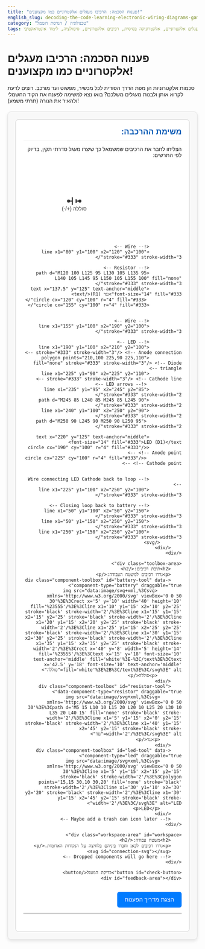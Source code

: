 ```yaml
---
title: "פענוח הסכמה: הרכיבו מעגלים אלקטרוניים כמו מקצוענים!"
english_slug: decoding-the-code-learning-electronic-wiring-diagrams-game
category: "טכנולוגיה / הנדסת חשמל"
tags: תרשימי חיווט, סכמות אלקטרוניות, מעגלים אלקטרוניים, אלקטרוניקה בסיסית, רכיבים אלקטרוניים, סימולציה, לימוד אינטראקטיבי
---
```

# פענוח הסכמה: הרכיבו מעגלים אלקטרוניים כמו מקצוענים!
סכמות אלקטרוניות הן מפת הדרך הסודית לכל מכשיר, מפשוט ועד מורכב. רוצים לדעת לקרוא אותן ולבנות מעגלים משלכם? בואו נצא למשימה לפענח את הקוד החשמלי ולהאיר את הנורה (תרתי משמע)!

<div class="simulation-container">
    <div class="diagram-area">
        <h2>משימת ההרכבה:</h2>
        <p>הצליחו לחבר את הרכיבים שמשמאל כך שיצרו מעגל סדרתי תקין, בדיוק לפי התרשים:</p>
        <div id="target-diagram">
            <!-- Improved SVG representation with clearer labels/style -->
            <svg width="350" height="200" viewBox="0 0 350 200" preserveAspectRatio="xMidYMid meet">
                <!-- Battery -->
                <line x1="50" y1="100" x2="60" y2="100" stroke="#333" stroke-width="3"/>
                <line x1="60" y1="90" x2="60" y2="110" stroke="#333" stroke-width="3"/> <!-- Plus -->
                <line x1="70" y1="95" x2="70" y2="105" stroke="#333" stroke-width="3"/> <!-- Minus -->
                <line x1="70" y1="100" x2="80" y2="100" stroke="#333" stroke-width="3"/>
                <text x="65" y="125" text-anchor="middle" font-size="14" fill="#333">סוללה (+/-)</text>
                <circle cx="50" cy="100" r="4" fill="#333"/>
                <circle cx="80" cy="100" r="4" fill="#333"/>

                <!-- Wire -->
                <line x1="80" y1="100" x2="120" y2="100" stroke="#333" stroke-width="3"/>

                <!-- Resistor -->
                <path d="M120 100 L125 95 L130 105 L135 95 L140 105 L145 95 L150 105 L155 100" fill="none" stroke="#333" stroke-width="3"/>
                <text x="137.5" y="125" text-anchor="middle" font-size="14" fill="#333">נגד (R1)</text>
                 <circle cx="120" cy="100" r="4" fill="#333"/>
                <circle cx="155" cy="100" r="4" fill="#333"/>


                <!-- Wire -->
                <line x1="155" y1="100" x2="190" y2="100" stroke="#333" stroke-width="3"/>

                <!-- LED -->
                <line x1="190" y1="100" x2="210" y2="100" stroke="#333" stroke-width="3"/> <!-- Anode connection -->
                <polygon points="210,100 225,90 225,110" fill="none" stroke="#333" stroke-width="3"/> <!-- Diode triangle -->
                <line x1="225" y1="90" x2="225" y2="110" stroke="#333" stroke-width="3"/> <!-- Cathode line -->
                 <!-- LED arrows -->
                <line x1="235" y1="95" x2="245" y2="85" stroke="#333" stroke-width="2"/>
                <path d="M245 85 L240 85 M245 85 L245 90" stroke="#333" stroke-width="2"/>
                <line x1="240" y1="100" x2="250" y2="90" stroke="#333" stroke-width="2"/>
                 <path d="M250 90 L245 90 M250 90 L250 95" stroke="#333" stroke-width="2"/>

                <text x="220" y="125" text-anchor="middle" font-size="14" fill="#333">LED (D1)</text>
                <circle cx="190" cy="100" r="4" fill="#333"/> <!-- Anode point -->
                 <circle cx="225" cy="100" r="4" fill="#333"/> <!-- Cathode point -->


                <!-- Wire connecting LED Cathode back to loop -->
                <line x1="225" y1="100" x2="250" y2="100" stroke="#333" stroke-width="3"/>

                <!-- Closing loop back to battery -->
                <line x1="50" y1="100" x2="50" y2="150" stroke="#333" stroke-width="3"/>
                <line x1="50" y1="150" x2="250" y2="150" stroke="#333" stroke-width="3"/>
                <line x1="250" y1="150" x2="250" y2="100" stroke="#333" stroke-width="3"/>
            </svg>
        </div>
    </div>

    <div class="toolbox-area">
        <h2>תיבת רכיבים:</h2>
        <p>גררו רכיבים למשטח העבודה:</p>
        <div class="component-toolbox" id="battery-tool" data-component-type="battery" draggable="true">
             <img src="data:image/svg+xml,%3Csvg xmlns='http://www.w3.org/2000/svg' viewBox='0 0 50 30'%3E%3Crect x='5' y='10' width='40' height='10' fill='%23555'/%3E%3Cline x1='10' y1='15' x2='10' y2='25' stroke='black' stroke-width='2'/%3E%3Cline x1='15' y1='15' x2='15' y2='25' stroke='black' stroke-width='2'/%3E%3Cline x1='20' y1='15' x2='20' y2='25' stroke='black' stroke-width='2'/%3E%3Cline x1='25' y1='15' x2='25' y2='25' stroke='black' stroke-width='2'/%3E%3Cline x1='30' y1='15' x2='30' y2='25' stroke='black' stroke-width='2'/%3E%3Cline x1='35' y1='15' x2='35' y2='25' stroke='black' stroke-width='2'/%3E%3Crect x='40' y='8' width='5' height='14' fill='%23555'/%3E%3Ctext x='15' y='18' font-size='10' text-anchor='middle' fill='white'%3E-%3C/text%3E%3Ctext x='42.5' y='18' font-size='10' text-anchor='middle' fill='white'%3E%2B%3C/text%3E%3C/svg%3E" alt="סוללה">
             <p>סוללה</p>
        </div>
        <div class="component-toolbox" id="resistor-tool" data-component-type="resistor" draggable="true">
            <img src="data:image/svg+xml,%3Csvg xmlns='http://www.w3.org/2000/svg' viewBox='0 0 50 30'%3E%3Cpath d='M5 15 L10 10 L15 20 L20 10 L25 20 L30 10 L35 20 L40 15' fill='none' stroke='black' stroke-width='2'/%3E%3Cline x1='5' y1='15' x2='0' y2='15' stroke='black' stroke-width='2'/%3E%3Cline x1='40' y1='15' x2='45' y2='15' stroke='black' stroke-width='2'/%3E%3C/svg%3E" alt="נגד">
            <p>נגד</p>
        </div>
        <div class="component-toolbox" id="led-tool" data-component-type="led" draggable="true">
            <img src="data:image/svg+xml,%3Csvg xmlns='http://www.w3.org/2000/svg' viewBox='0 0 50 30'%3E%3Cline x1='5' y1='15' x2='15' y2='15' stroke='black' stroke-width='2'/%3E%3Cpolygon points='15,15 30,10 30,20' fill='none' stroke='black' stroke-width='2'/%3E%3Cline x1='30' y1='10' x2='30' y2='20' stroke='black' stroke-width='2'/%3E%3Cline x1='30' y1='15' x2='45' y2='15' stroke='black' stroke-width='2'/%3E%3C/svg%3E" alt="LED">
            <p>LED</p>
        </div>
        <!-- Maybe add a trash can icon later -->
    </div>

    <div class="workspace-area" id="workspace">
        <h2>משטח עבודה:</h2>
        <p>גררו רכיבים לכאן וחברו ביניהם בלחיצה על הנקודות האדומות.</p>
        <svg id="connection-svg"></svg>
        <!-- Dropped components will go here -->
    </div>

    <button id="check-button">בדיקת המעגל</button>
    <div id="feedback-area"></div>
</div>

<button id="show-explanation-button">הצגת מדריך הפענוח</button>

<div id="explanation-area" style="display: none;">
    <h2>מדריך לפענוח סכמות אלקטרוניות</h2>
    <p>סכמה אלקטרונית היא שפה ויזואלית אוניברסלית לתקשורת על מבנה מעגלים. היא משתמשת ב<strong>סמלים סטנדרטיים</strong> לרכיבים וב<strong>קווים</strong> לציון חיבורים חשמליים.</p>

    <h3>יסודות הסכמה:</h3>
    <ul>
        <li><strong>קווים:</strong> מייצגים מוליכים (חוטים) המחברים רכיבים. קווים ישרים הם ברירת מחדל.</li>
        <li><strong>צמתים (Junctions):</strong> נקודות מפגש של מספר קווים. מסומנים בדרך כלל בנקודה מלאה. קווים שחוצים זה את זה ללא נקודה משמעותם שאינם מחוברים חשמלית (כמו גשר).</li>
        <li><strong>סמלים:</strong> כל רכיב אלקטרוני מקבל ייצוג גרפי ייחודי המוסכם בינלאומית.</li>
    </ul>

    <h3>סמלי רכיבים נפוצים (כפי שראינו במשחק):</h3>
    <ul>
        <li><strong>מקור מתח (סוללה, DC):</strong> מיוצג ע"י קווים מקבילים באורכים שונים. הקו הארוך הוא **הקוטב החיובי (+)**, הקצר הוא **השלילי (-)**.</li>
        <li><strong>נגד (Resistor):</strong> מגביל זרם. לרוב מיוצג ע"י קו זיגזג (תקן אמריקאי) או מלבן (תקן אירופי). אין לו קוטביות.</li>
        <li><strong>דיודת LED (Light Emitting Diode):</strong> סוג של דיודה שפולטת אור. מאפשרת לזרם לזרום רק בכיוון אחד - מ<strong>האנודה (+)</strong> (צד המשולש הצר) ל<strong>קתודה (-)</strong> (צד הפס). מסומנת כדיודה רגילה עם חצים היוצאים ממנה.</li>
        <li>רכיבים נוספים שתפגשו בהמשך: קבלים, טרנזיסטורים, מתגים, סלילים, ועוד רבים...</li>
    </ul>

    <h3>קריאת תוויות וערכים:</h3>
    <p>לצד הסמלים מופיעות לרוב תוויות (זיהוי הרכיב, למשל R1, D2) וערכים (הגודל החשמלי, למשל 1kΩ, 10µF). תוויות עוקבות אחר אות המייצגת את סוג הרכיב (R=נגד, C=קבל, D=דיודה, L=סליל, Q=טרנזיסטור, IC=מעגל משולב).</p>

    <h3>איך "עוקבים" אחרי זרם בסכמה?</h3>
    <p>דמיינו את הזרם יוצא מהקוטב החיובי של הסוללה (+), נע לאורך הקווים, עובר דרך הרכיבים (בהתאם לתפקידם וקוטביותם), וחוזר לקוטב השלילי (-). מעגל חייב להיות **סגור** כדי שהזרם יזרום ברציפות.</p>

    <h3>פתרון בעיות בעזרת סכמה:</h3>
    <ul>
        <li>ודאו שכל הרכיבים הנחוצים קיימים.</li>
        <li>עקבו אחר הקווים וודאו שכל רכיב מחובר לנקודות הנכונות.</li>
        <li><strong>הכי חשוב:</strong> בדקו קוטביות ברכיבים כמו סוללות ו-LEDים! חיבור הפוך ימנע מהמעגל לפעול או אף יגרום לנזק.</li>
    </ul>
</div>

<style>
    .simulation-container {
        direction: rtl; /* Set base direction for RTL */
        display: flex;
        flex-wrap: wrap;
        gap: 20px;
        margin-top: 20px;
        border: 1px solid #e0e0e0; /* Softer border */
        padding: 20px;
        border-radius: 10px;
        background-color: #f8f8f8; /* Lighter background */
        box-shadow: 0 4px 8px rgba(0, 0, 0, 0.1); /* Subtle shadow */
         font-family: 'Arial', sans-serif; /* Use a common font */
    }

     .simulation-container h2, .simulation-container p {
         text-align: right;
         width: 100%; /* Ensure they take full width */
     }

    .diagram-area, .toolbox-area, .workspace-area {
        border: 1px solid #d0d0d0; /* Softer border */
        padding: 20px;
        border-radius: 8px;
        background-color: #ffffff; /* White background for inner areas */
        flex: 1; /* Allow areas to grow */
        min-width: 300px; /* Minimum width before wrapping */
        position: relative; /* Needed for SVG overlay */
        box-shadow: inset 0 1px 3px rgba(0, 0, 0, 0.05); /* Inner shadow */
    }

     .diagram-area h2, .toolbox-area h2, .workspace-area h2 {
         margin-top: 0;
         color: #0056b3; /* Theme color */
         border-bottom: 1px solid #eee;
         padding-bottom: 10px;
         margin-bottom: 15px;
     }

    .toolbox-area {
         min-width: 180px; /* Slightly wider toolbox */
         flex: unset; /* Don't grow, fixed width */
         width: 180px;
         display: flex;
         flex-direction: column;
         align-items: center;
         text-align: center; /* Center text in toolbox */
    }

     .toolbox-area p {
         font-size: 0.9em;
         color: #555;
     }

    .workspace-area {
        min-height: 350px; /* Taller workspace */
        position: relative;
        overflow: hidden; /* Hide overflow for lines */
        background-image: url('data:image/svg+xml,%3Csvg width="15" height="15" xmlns="http://www.w3.org/2000/svg"%3E%3Ccircle cx="7.5" cy="7.5" r="1.5" fill="%23e0e0e0"/%3E%3C/svg%3E'); /* More subtle dot grid */
        background-size: 15px 15px; /* Larger grid size */
        background-position: center; /* Center the grid */
    }

     #connection-svg {
         position: absolute;
         top: 0;
         left: 0;
         width: 100%;
         height: 100%;
         pointer-events: none; /* Allow clicks to pass through to components */
         z-index: 1; /* Below components */
     }

    .component-toolbox {
        border: 1px solid #c0c0c0; /* Softer border */
        padding: 12px; /* More padding */
        margin-bottom: 12px; /* More space */
        cursor: grab;
        background-color: #e9e9e9; /* Light gray */
        border-radius: 8px; /* Rounded corners */
        text-align: center;
        width: 100px; /* Wider toolbox item */
        display: flex;
        flex-direction: column;
        align-items: center;
        font-size: 0.9em;
        transition: transform 0.2s ease-in-out, box-shadow 0.2s ease-in-out; /* Smooth hover effects */
        box-shadow: 0 2px 4px rgba(0,0,0,0.08);
    }

    .component-toolbox:hover {
         transform: translateY(-3px); /* Lift on hover */
         box-shadow: 0 4px 8px rgba(0,0,0,0.15);
         background-color: #e0e0e0;
    }

    .component-toolbox img {
        width: 50px; /* Larger icons */
        height: 25px;
        margin-bottom: 8px; /* More space */
        pointer-events: none; /* Prevent dragging the image instead of the div */
    }

    .component-in-workspace {
        position: absolute;
        border: 1px solid #99aacc; /* Blueish border */
        padding: 10px;
        background-color: #ddeeff; /* Light blueish */
        border-radius: 8px;
        cursor: grab; /* Default cursor */
        z-index: 10; /* Above SVG */
         text-align: center;
        width: 100px; /* Match toolbox size */
         display: flex;
        flex-direction: column;
        align-items: center;
        font-size: 0.8em;
        pointer-events: all; /* Allow clicks on the component container */
         box-shadow: 0 2px 5px rgba(0,0,0,0.1);
         transition: box-shadow 0.1s ease-in-out;
    }

     .component-in-workspace.dragging {
         cursor: grabbing; /* Cursor when actually dragging */
         box-shadow: 0 5px 15px rgba(0,0,0,0.2); /* More prominent shadow when dragging */
         z-index: 30; /* Ensure it's on top */
     }

    .component-in-workspace img {
         width: 50px; /* Match toolbox size */
        height: 25px;
        margin-bottom: 5px;
        pointer-events: none; /* Prevent interference with drag */
    }

     .connection-point {
         position: absolute;
         width: 16px; /* Larger click area */
         height: 16px;
         background-color: rgba(255, 0, 0, 0.6); /* Semi-transparent red */
         border-radius: 50%;
         cursor: crosshair;
         z-index: 20; /* Above component */
         transform: translate(-50%, -50%); /* Center the point */
         pointer-events: all; /* Make points clickable */
         border: 2px solid #fff; /* White border */
         transition: background-color 0.1s ease-in-out, transform 0.1s ease-in-out;
     }

     .connection-point:hover {
         background-color: rgba(0, 255, 0, 0.8); /* Green on hover */
         transform: translate(-50%, -50%) scale(1.1); /* Slightly grow on hover */
     }

     /* Position connection points relative to component-in-workspace */
     .component-in-workspace[data-component-type="battery"] .connection-point[data-terminal="plus"] { top: 50%; left: calc(100% + 0px); } /* Adjusted slightly to match SVG points better */
     .component-in-workspace[data-component-type="battery"] .connection-point[data-terminal="minus"] { top: 50%; left: -0px; } /* Adjusted slightly */
    .component-in-workspace[data-component-type="resistor"] .connection-point[data-terminal="1"] { top: 50%; left: -0px; } /* Adjusted slightly */
    .component-in-workspace[data-component-type="resistor"] .connection-point[data-terminal="2"] { top: 50%; left: calc(100% + 0px); } /* Adjusted slightly */
    .component-in-workspace[data-component-type="led"] .connection-point[data-terminal="anode"] { top: 50%; left: -0px; } /* Adjusted slightly */
    .component-in-workspace[data-component-type="led"] .connection-point[data-terminal="cathode"] { top: 50%; left: calc(100% + 0px); } /* Adjusted slightly */


     .connecting {
         background-color: rgba(255, 165, 0, 0.8) !important; /* Orange when starting connection */
         transform: translate(-50%, -50%) scale(1.2); /* Grow slightly */
         box-shadow: 0 0 8px rgba(255, 165, 0, 0.5);
     }

     svg line {
         stroke: #333; /* Darker lines */
         stroke-width: 3; /* Thicker lines */
         pointer-events: none; /* Lines are not interactive (for simplicity) */
         fill: none;
     }

    button {
        margin-top: 15px;
        padding: 12px 20px;
        font-size: 1.1em;
        cursor: pointer;
        border: none;
        border-radius: 6px;
        background-color: #007bff;
        color: white;
        transition: background-color 0.2s ease-in-out, transform 0.1s ease-in-out;
    }

    button:hover {
        background-color: #0056b3;
        transform: translateY(-2px);
        box-shadow: 0 2px 5px rgba(0,0,0,0.2);
    }
     button:active {
         transform: translateY(0);
         box-shadow: none;
     }


    #feedback-area {
        margin-top: 20px;
        padding: 15px; /* More padding */
        border-radius: 8px;
        min-height: 1.5em; /* Reserve space */
        text-align: center;
        font-weight: bold;
         transition: background-color 0.3s ease-in-out, color 0.3s ease-in-out;
    }

    .feedback-success {
        background-color: #d4edda;
        color: #155724;
        border: 1px solid #c3e6cb;
    }

    .feedback-error {
        background-color: #f8d7da;
        color: #721c24;
        border: 1px solid #f5c6cb;
    }

    #explanation-area {
        margin-top: 30px;
        border-top: 1px solid #e0e0e0;
        padding-top: 20px;
         font-family: 'Arial', sans-serif;
         line-height: 1.6;
    }

    #explanation-area h2, #explanation-area h3 {
        color: #0056b3; /* Theme color */
        margin-bottom: 10px;
    }

    #explanation-area h3 {
        margin-top: 15px;
        border-bottom: 1px dashed #eee;
        padding-bottom: 5px;
    }

    #explanation-area ul {
        list-style-type: disc;
        margin-right: 25px; /* RTL list indent */
        padding-right: 0;
    }

    #explanation-area li {
        margin-bottom: 10px;
    }

     #explanation-area strong {
         color: #333;
     }

    /* LED lit simulation */
    .component-in-workspace[data-component-type="led"].led-lit {
        background-color: #fffacd; /* Soft yellow */
        box-shadow: 0 0 15px 5px #ffcc00; /* Brighter glow */
        animation: pulse-glow 1.5s infinite alternate; /* Add animation */
    }

     @keyframes pulse-glow {
         from { box-shadow: 0 0 10px 3px #ffcc00; }
         to { box-shadow: 0 0 20px 8px #ffdd00; }
     }
</style>

<script>
    document.addEventListener('DOMContentLoaded', () => {
        const workspace = document.getElementById('workspace');
        const toolboxItems = document.querySelectorAll('.component-toolbox');
        const checkButton = document.getElementById('check-button');
        const feedbackArea = document.getElementById('feedback-area');
        const connectionSvg = document.getElementById('connection-svg');
        const showExplanationButton = document.getElementById('show-explanation-button');
        const explanationArea = document.getElementById('explanation-area');

        let componentsInWorkspace = []; // { id, type, el, x, y, points: { terminal: pointId, ... } }
        let connections = []; // { point1: pointId, point2: pointId, lineEl: svgLineElement }
        let connectingPoint = null; // To store the first clicked connection point element

        let componentIdCounter = 0;
        let connectionPointIdCounter = 0;
        let dragTarget = null; // Element being dragged

        // --- Drag and Drop functionality ---
        toolboxItems.forEach(item => {
            item.addEventListener('dragstart', (e) => {
                dragTarget = item; // Identify the element being dragged from toolbox
                e.dataTransfer.setData('text/plain', item.dataset.componentType);
                e.dataTransfer.effectAllowed = 'copy';
                 // Add a ghost image if possible, or just rely on default
            });
        });

        workspace.addEventListener('dragover', (e) => {
            e.preventDefault();
            e.dataTransfer.dropEffect = 'copy';
             workspace.style.backgroundColor = '#eef'; // Visual feedback for dragover
        });

        workspace.addEventListener('dragleave', () => {
             workspace.style.backgroundColor = '#ffffff'; // Reset background
        });


        workspace.addEventListener('drop', (e) => {
            e.preventDefault();
             workspace.style.backgroundColor = '#ffffff'; // Reset background
            const rect = workspace.getBoundingClientRect();
            const x = e.clientX - rect.left;
            const y = e.clientY - rect.top;
            const type = e.dataTransfer.getData('text/plain');

            // Prevent dropping multiple components of the same type if only one is needed (for this specific circuit)
             const existingComp = componentsInWorkspace.find(c => c.type === type);
             if (existingComp) {
                 feedbackArea.textContent = `יש כבר רכיב מסוג ${type} במשטח העבודה. למעגל זה דרוש רק אחד מכל סוג.`;
                 feedbackArea.classList.add('feedback-error');
                 return;
             }


            addComponentToWorkspace(type, x, y);
        });

        function addComponentToWorkspace(type, x, y) {
            const componentId = `comp-${componentIdCounter++}`;
            const componentEl = document.createElement('div');
            componentEl.classList.add('component-in-workspace');
            componentEl.dataset.componentType = type;
            componentEl.dataset.componentId = componentId;

             // Add component image/text based on type
            let imgHtml = '';
            let componentText = '';
            let connectionPointsConfig = {}; // { terminalName: { left: '%', top: '%'}, ...} - Using left/top percentages for flexibility

            switch(type) {
                case 'battery':
                    imgHtml = '<img src="data:image/svg+xml,%3Csvg xmlns=\'http://www.w3.org/2000/svg\' viewBox=\'0 0 50 30\'%3E%3Crect x=\'5\ י=\'10\' width=\'40\' height=\'10\' fill=\'%23555\'/%3E%3Cline x1=\'10\' י1=\'15\' x2=\'10\' י2=\'25\' stroke=\'black\' stroke-width=\'2\'/%3E%3Cline x1=\'15\ י1=\'15\' x2=\'15\' י2=\'25\' stroke=\'black\' stroke-width=\'2\'/%3E%3Cline x1=\'20\ י1=\'15\' x2=\'20\' י2=\'25\' stroke=\'black\' stroke-width=\'2\'/%3E%3Cline x1=\'25\ י1=\'15\' x2=\'25\' י2=\'25\' stroke=\'black\' stroke-width=\'2\'/%3E%3Cline x1=\'30\ י1=\'15\' x2=\'30\' י2=\'25\' stroke=\'black\' stroke-width=\'2\'/%3E%3Cline x1=\'35\ י1=\'15\' x2=\'35\' י2=\'25\' stroke=\'black\' stroke-width=\'2\'/%3E%3Crect x=\'40\ י=\'8\' width=\'5\' height=\'14\' fill=\'%23555\'/%3E%3Ctext x=\'15\ י=\'18\' font-size=\'10\' text-anchor=\'middle\' fill=\'white\'%3E-%3C/text%3E%3Ctext x=\'42.5\ י=\'18\' font-size=\'10\' text-anchor=\'middle\' fill=\'white\'%3E%2B%3C/text%3E%3C/svg%3E" alt="סוללה">';
                    componentText = 'סוללה';
                    connectionPointsConfig = { 'minus': { left: '0%', top: '50%' }, 'plus': { left: '100%', top: '50%' } };
                    break;
                case 'resistor':
                     imgHtml = '<img src="data:image/svg+xml,%3Csvg xmlns=\'http://www.w3.org/2000/svg\' viewBox=\'0 0 50 30\'%3E%3Cpath d=\'M5 15 L10 10 L15 20 L20 10 L25 20 L30 10 L35 20 L40 15\' fill=\'none\' stroke=\'black\' stroke-width=\'2\'/%3E%3Cline x1=\'5\' י1=\'15\' x2=\'0\' י2=\'15\' stroke=\'black\' stroke-width=\'2\'/%3E%3Cline x1=\'40\' י1=\'15\' x2=\'45\' י2=\'15\' stroke=\'black\' stroke-width=\'2\'/%3E%3C/svg%3E" alt="נגד">';
                    componentText = 'נגד';
                     connectionPointsConfig = { '1': { left: '0%', top: '50%' }, '2': { left: '100%', top: '50%' } };
                    break;
                case 'led':
                     imgHtml = '<img src="data:image/svg+xml,%3Csvg xmlns=\'http://www.w3.org/2000/svg\' viewBox=\'0 0 50 30\'%3E%3Cline x1=\'5\' י1=\'15\' x2=\'15\' י2=\'15\' stroke=\'black\' stroke-width=\'2\'/%3E%3Cpolygon points=\'15,15 30,10 30,20\' fill=\'none\' stroke=\'black\' stroke-width=\'2\'/%3E%3Cline x1=\'30\' י1=\'10\' x2=\'30\' י2=\'20\' stroke=\'black\' stroke-width=\'2\'/%3E%3Cline x1=\'30\' י1=\'15\' x2=\'45\' י2=\'15\' stroke=\'black\' stroke-width=\'2\'/%3E%3C/svg%3E" alt="LED">';
                    componentText = 'LED';
                     connectionPointsConfig = { 'anode': { left: '0%', top: '50%' }, 'cathode': { left: '100%', top: '50%' } };
                    break;
                 default:
                     return; // Unknown component type
            }

            componentEl.innerHTML = imgHtml + `<p>${componentText}</p>`;

            // Position the element relative to the workspace
            // Use getBoundingClientRect to get the *actual* dimensions after adding content
             // Position it temporarily to measure
             componentEl.style.visibility = 'hidden';
             componentEl.style.position = 'absolute';
             componentEl.style.left = '0px';
             componentEl.style.top = '0px';
             workspace.appendChild(componentEl);

             const compWidth = componentEl.offsetWidth;
             const compHeight = componentEl.offsetHeight;

            // Set final position, centered on the drop point
            componentEl.style.left = `${x - compWidth / 2}px`;
            componentEl.style.top = `${y - compHeight / 2}px`;
            componentEl.style.visibility = 'visible';
            componentEl.style.position = 'absolute'; // Restore position style


            // Add connection points
            const points = {}; // { terminal: pointId }
            for (const terminal in connectionPointsConfig) {
                const pointId = `point-${connectionPointIdCounter++}`;
                const pointEl = document.createElement('div');
                pointEl.classList.add('connection-point');
                pointEl.dataset.pointId = pointId;
                pointEl.dataset.componentId = componentId;
                pointEl.dataset.terminal = terminal; // e.g., 'plus', 'minus', 'anode', 'cathode', '1', '2'
                pointEl.style.top = connectionPointsConfig[terminal].top;
                pointEl.style.left = connectionPointsConfig[terminal].left;

                pointEl.addEventListener('click', handleConnectionPointClick);
                 // Prevent dragging component when dragging from a point
                 pointEl.addEventListener('mousedown', (e) => e.stopPropagation());
                 pointEl.addEventListener('touchstart', (e) => e.stopPropagation()); // For touch devices


                componentEl.appendChild(pointEl);
                points[terminal] = pointId;
            }


             // Make the component itself draggable within the workspace
             let isDraggingComponent = false;
             let dragOffsetX, dragOffsetY;

            componentEl.addEventListener('mousedown', (e) => {
                 if (e.target.classList.contains('connection-point')) return; // Don't drag component if clicked on point
                 isDraggingComponent = true;
                 componentEl.classList.add('dragging'); // Visual feedback
                 const compRect = componentEl.getBoundingClientRect();
                 dragOffsetX = e.clientX - compRect.left;
                 dragOffsetY = e.clientY - compRect.top;

                 // Add temporary event listeners to document for dragging
                 document.addEventListener('mousemove', handleComponentMouseMove);
                 document.addEventListener('mouseup', handleComponentMouseUp);
             });

             // Touch events for dragging
             componentEl.addEventListener('touchstart', (e) => {
                 if (e.target.classList.contains('connection-point')) return;
                 isDraggingComponent = true;
                 componentEl.classList.add('dragging');
                 const touch = e.touches[0];
                 const compRect = componentEl.getBoundingClientRect();
                 dragOffsetX = touch.clientX - compRect.left;
                 dragOffsetY = touch.clientY - compRect.top;

                 document.addEventListener('touchmove', handleComponentTouchMove, { passive: false });
                 document.addEventListener('touchend', handleComponentTouchEnd);
                 e.preventDefault(); // Prevent default touch behavior like scrolling
             });


             function handleComponentMouseMove(e) {
                 if (!isDraggingComponent) return;

                 const workspaceRect = workspace.getBoundingClientRect();
                 let newX = e.clientX - workspaceRect.left - dragOffsetX;
                 let newY = e.clientY - workspaceRect.top - dragOffsetY;

                 // Clamp to workspace boundaries
                 newX = Math.max(0, Math.min(newX, workspaceRect.width - componentEl.offsetWidth));
                 newY = Math.max(0, Math.min(newY, workspaceRect.height - componentEl.offsetHeight));

                 componentEl.style.left = `${newX}px`;
                 componentEl.style.top = `${newY}px`;

                 // Update connection lines while dragging
                 updateConnections(componentId);
             }

             function handleComponentMouseUp() {
                 if (isDraggingComponent) {
                     isDraggingComponent = false;
                     componentEl.classList.remove('dragging');
                     componentEl.style.zIndex = 10; // Reset z-index

                      // Find the component in the array and update its stored position (optional, but good practice)
                      const compData = componentsInWorkspace.find(c => c.id === componentId);
                      if(compData) {
                         const compRect = componentEl.getBoundingClientRect();
                         const workspaceRect = workspace.getBoundingClientRect();
                         // Store relative position
                         compData.x = compRect.left - workspaceRect.left;
                         compData.y = compRect.top - workspaceRect.top;
                      }

                     // Clean up event listeners
                     document.removeEventListener('mousemove', handleComponentMouseMove);
                     document.removeEventListener('mouseup', handleComponentMouseUp);
                 }
             }

             function handleComponentTouchMove(e) {
                 if (!isDraggingComponent || e.touches.length !== 1) return;
                 const touch = e.touches[0];

                 const workspaceRect = workspace.getBoundingClientRect();
                 let newX = touch.clientX - workspaceRect.left - dragOffsetX;
                 let newY = touch.clientY - workspaceRect.top - dragOffsetY;

                 // Clamp to workspace boundaries
                 newX = Math.max(0, Math.min(newX, workspaceRect.width - componentEl.offsetWidth));
                 newY = Math.max(0, Math.min(newY, workspaceRect.offsetHeight - componentEl.offsetHeight));


                 componentEl.style.left = `${newX}px`;
                 componentEl.style.top = `${newY}px`;

                 updateConnections(componentId);
                 e.preventDefault(); // Prevent scrolling
             }

             function handleComponentTouchEnd() {
                 if (isDraggingComponent) {
                     isDraggingComponent = false;
                      componentEl.classList.remove('dragging');
                      componentEl.style.zIndex = 10; // Reset z-index

                       const compData = componentsInWorkspace.find(c => c.id === componentId);
                       if(compData) {
                          const compRect = componentEl.getBoundingClientRect();
                          const workspaceRect = workspace.getBoundingClientRect();
                          compData.x = compRect.left - workspaceRect.left;
                          compData.y = compRect.top - workspaceRect.top;
                       }

                     document.removeEventListener('touchmove', handleComponentTouchMove);
                     document.removeEventListener('touchend', handleComponentTouchEnd);
                 }
             }


            componentsInWorkspace.push({
                id: componentId,
                type: type,
                el: componentEl,
                x: x - compWidth / 2, // Store actual position
                y: y - compHeight / 2,
                points: points // Store pointId mapped to terminal name
            });
        }

        function handleConnectionPointClick(e) {
            const pointEl = e.target;
            const pointId = pointEl.dataset.pointId;

            if (!connectingPoint) {
                // First click: Start a connection
                connectingPoint = {
                    id: pointId,
                    el: pointEl
                };
                 pointEl.classList.add('connecting'); // Visual feedback
                 // Maybe add a temporary line following the cursor? Advanced feature, skip for now.

                 // Add a temporary mousemove listener to draw a line preview
                 // This requires significant SVG/JS work to draw and update a temporary line element.
                 // Sticking to just visual point feedback for now.

            } else {
                // Second click: End a connection
                const point1Id = connectingPoint.id;
                const point2Id = pointId;
                const point1El = connectingPoint.el;

                 // Prevent connecting a point to itself
                 if (point1Id === point2Id) {
                      point1El.classList.remove('connecting');
                      connectingPoint = null;
                      feedbackArea.textContent = 'לא ניתן לחבר נקודת חיבור לעצמה.';
                      feedbackArea.classList.add('feedback-error');
                      return;
                 }

                 // Prevent connecting two points on the same component
                 if (point1El.dataset.componentId === pointEl.dataset.componentId) {
                     point1El.classList.remove('connecting');
                     connectingPoint = null;
                      feedbackArea.textContent = 'לא ניתן לחבר שתי נקודות על אותו רכיב.';
                      feedbackArea.classList.add('feedback-error');
                     return;
                 }

                // Check if either point is already connected *to anything else*
                 const p1Connections = connections.filter(conn => conn.point1 === point1Id || conn.point2 === point1Id);
                 const p2Connections = connections.filter(conn => conn.point1 === point2Id || conn.point2 === point2Id);

                 if (p1Connections.length > 0 || p2Connections.length > 0) {
                     point1El.classList.remove('connecting');
                     connectingPoint = null;
                      feedbackArea.textContent = 'נקודת חיבור אחת או יותר כבר מחוברת. למעגל טורי פשוט כל נקודה מתחברת רק פעם אחת.';
                      feedbackArea.classList.add('feedback-error');
                     return;
                 }


                // Check if this connection already exists (either direction) - Redundant with the above check for single connection per point, but good double-check.
                const exists = connections.some(conn =>
                    (conn.point1 === point1Id && conn.point2 === point2Id) ||
                    (conn.point1 === point2Id && conn.point2 === point1Id)
                );

                if (!exists) {
                    // Add the new connection
                     connections.push({ point1: point1Id, point2: point2Id });
                     redrawConnections();
                     feedbackArea.textContent = ''; // Clear feedback on successful connection
                     feedbackArea.classList.remove('feedback-error');
                 } else {
                      feedbackArea.textContent = 'החיבור הזה כבר קיים!';
                      feedbackArea.classList.add('feedback-error');
                 }


                point1El.classList.remove('connecting');
                connectingPoint = null; // Reset
            }
        }

         function redrawConnections() {
             // Clear existing lines
             connectionSvg.innerHTML = '';

             connections.forEach(conn => {
                 const point1El = document.querySelector(`[data-point-id="${conn.point1}"]`);
                 const point2El = document.querySelector(`[data-point-id="${conn.point2}"]`);

                 if (point1El && point2El) {
                     const p1Rect = point1El.getBoundingClientRect();
                     const p2Rect = point2El.getBoundingClientRect();
                     const workspaceRect = workspace.getBoundingClientRect();

                     // Calculate center coordinates relative to SVG (which is relative to workspace)
                     // Adjust slightly to connect visually to the point center circle
                     const x1 = p1Rect.left + p1Rect.width / 2 - workspaceRect.left;
                     const y1 = p1Rect.top + p1Rect.height / 2 - workspaceRect.top;
                     const x2 = p2Rect.left + p2Rect.width / 2 - workspaceRect.left;
                     const y2 = p2Rect.top + p2Rect.height / 2 - workspaceRect.top;

                     const line = document.createElementNS('http://www.w3.org/2000/svg', 'line');
                     line.setAttribute('x1', x1);
                     line.setAttribute('y1', y1);
                     line.setAttribute('x2', x2);
                     line.setAttribute('y2', y2);
                      // Add data attributes to the line for potential future use (e.g., deletion)
                      line.dataset.point1Id = conn.point1;
                      line.dataset.point2Id = conn.point2;

                     connectionSvg.appendChild(line);

                     // Store the line element reference in the connection object
                     // Find the connection in the array and add the line element
                     const connection = connections.find(c => c.point1 === conn.point1 && c.point2 === conn.point2);
                     if (connection) {
                          connection.lineEl = line;
                     }
                 }
             });
         }

         // Helper to update lines connected to a component being dragged
         function updateConnections(componentId) {
             // Simplest way is to redraw all lines
              redrawConnections();
         }

        // --- Validation and Simulation ---
        checkButton.addEventListener('click', () => {
            feedbackArea.classList.remove('feedback-success', 'feedback-error');
            feedbackArea.textContent = '';

            // Reset LED state before checking
             const ledEl = componentsInWorkspace.find(c => c.type === 'led')?.el;
             if (ledEl) ledEl.classList.remove('led-lit');


            // 1. Check required components count (exactly one of each)
            const requiredComponents = { battery: 1, resistor: 1, led: 1 };
            const componentCounts = componentsInWorkspace.reduce((acc, comp) => {
                acc[comp.type] = (acc[comp.type] || 0) + 1;
                return acc;
            }, {});

            let componentsOK = true;
            for (const type in requiredComponents) {
                if (componentCounts[type] !== requiredComponents[type]) {
                    componentsOK = false;
                    feedbackArea.textContent = `חסרים רכיבים או שיש יותר מדי: דרוש בדיוק 1 סוללה, 1 נגד, 1 LED. `;
                    feedbackArea.classList.add('feedback-error');
                    return; // Stop check if component count is wrong
                }
            }

            // Find the elements once counts are confirmed
            const battery = componentsInWorkspace.find(c => c.type === 'battery');
            const resistor = componentsInWorkspace.find(c => c.type === 'resistor');
            const led = componentsInWorkspace.find(c => c.type === 'led');

            // Map component terminals to point IDs
            const batPlusId = battery.points.plus;
            const batMinusId = battery.points.minus;
            const res1Id = resistor.points['1'];
            const res2Id = resistor.points['2'];
            const ledAnodeId = led.points.anode;
            const ledCathodeId = led.points.cathode;

             // 2. Check connections quantity per point
             const allPoints = [batPlusId, batMinusId, res1Id, res2Id, ledAnodeId, ledCathodeId];
             let connectionCountsOK = true;
             for(const pointId of allPoints) {
                 const count = connections.filter(conn => conn.point1 === pointId || conn.point2 === pointId).length;
                 if (count !== 1) {
                     connectionCountsOK = false;
                     // More specific feedback could identify the problematic point
                     break;
                 }
             }

            if (!connectionCountsOK) {
                 feedbackArea.textContent = 'שגיאה בחיבורים: כל נקודת חיבור צריכה להיות מחוברת לנקודה אחת בלבד כדי ליצור מעגל טורי.';
                feedbackArea.classList.add('feedback-error');
                 return;
            }


            // 3. Check specific connections form the correct loop
            // Expected sequence: Bat+ -> Resistor -> LED Anode -> LED Cathode -> Bat-
            // We need to check the *pairs* that exist match this sequence logic.

             const isConnected = (p1Id, p2Id) => connections.some(conn =>
                 (conn.point1 === p1Id && conn.point2 === p2Id) ||
                 (conn.point1 === p2Id && conn.point2 === p1Id)
             );

             let pathCorrect = false;

             // Check Bat+ to Resistor (either end)
             const batPlusToResistor1 = isConnected(batPlusId, res1Id);
             const batPlusToResistor2 = isConnected(batPlusId, res2Id);

             if (batPlusToResistor1 || batPlusToResistor2) {
                 const resistorPointConnectedToBatPlus = batPlusToResistor1 ? res1Id : res2Id;
                 const otherResistorPoint = batPlusToResistor1 ? res2Id : res1Id;

                 // Check the *other* Resistor end to LED Anode
                 const resToLedAnode = isConnected(otherResistorPoint, ledAnodeId);

                 if (resToLedAnode) {
                      // Check LED Cathode to Bat-
                      const ledCathodeToBatMinus = isConnected(ledCathodeId, batMinusId);

                      if (ledCathodeToBatMinus) {
                          pathCorrect = true; // Found the complete correct path
                      } else {
                           feedbackArea.textContent = 'שגיאה בחיבור: קתודת ה-LED צריכה להתחבר לקוטב השלילי של הסוללה.';
                           feedbackArea.classList.add('feedback-error');
                           return;
                      }
                 } else {
                      feedbackArea.textContent = 'שגיאה בחיבור: הנגד צריך להתחבר לאנודת ה-LED (הצד ללא הפס בסמל).';
                      feedbackArea.classList.add('feedback-error');
                      return;
                 }

             } else {
                  feedbackArea.textContent = 'שגיאה בחיבור: הקוטב החיובי של הסוללה צריך להתחבר לאחד מצידי הנגד.';
                  feedbackArea.classList.add('feedback-error');
                  return;
             }


            // Final check: if path is correct and counts are OK, it's a success!
            if (pathCorrect && connectionCountsOK && componentsOK) {
                 feedbackArea.textContent = 'מצוין! פענחת את הסכמה והרכבת את המעגל בהצלחה. ה-LED נדלק!';
                 feedbackArea.classList.add('feedback-success');
                 // Activate simulation effect
                 if (ledEl) {
                     ledEl.classList.add('led-lit');
                 }
            } else {
                 // Fallback error if something was missed (shouldn't happen with the checks above)
                 feedbackArea.textContent = 'שגיאה בחיבורים. ודא שהמעגל שלם ומחובר כהלכה לפי התרשים: סוללה (+)->נגד->LED (אנודה)->LED (קתודה)->סוללה (-).';
                 feedbackArea.classList.add('feedback-error');
            }
        });


        // --- Explanation Toggle ---
        showExplanationButton.addEventListener('click', () => {
            const isHidden = explanationArea.style.display === 'none';
            explanationArea.style.display = isHidden ? 'block' : 'none';
            showExplanationButton.textContent = isHidden ? 'הסתר מדריך הפענוח' : 'הצגת מדריך הפענוח';
        });

        // Optional: Add a way to clear workspace / delete components/connections
        // This requires more complex event handling (e.g., double click to remove, or a dedicated button)
        // Given the strict structure constraint, let's omit for now.
        // A simple "Clear Workspace" button:
        /*
         const clearButton = document.createElement('button');
         clearButton.textContent = 'נקה משטח עבודה';
         clearButton.addEventListener('click', () => {
             componentsInWorkspace.forEach(comp => comp.el.remove());
             componentsInWorkspace = [];
             connections = [];
             connectionSvg.innerHTML = '';
             connectingPoint = null;
             feedbackArea.textContent = '';
             feedbackArea.classList.remove('feedback-success', 'feedback-error');
         });
         simulationContainer.appendChild(clearButton); // Add it somewhere appropriate
        */


        // Initial state setup (optional: place a component or two by default?) - No, start empty as a game.
         redrawConnections(); // Ensure SVG is ready
    });
</script>
---
```